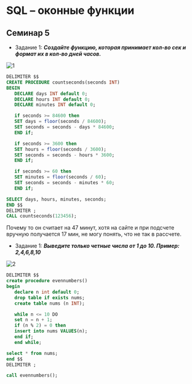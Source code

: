 # SQL – оконные функции

## Семинар 5

* Задание 1: _**Создайте функцию, которая принимает кол-во сек и формат их в кол-во дней часов.**_ 

![1](https://media.discordapp.net/attachments/881919051679551509/1150442183032320000/image.png?width=1202&height=676)

 ```sql
DELIMITER $$
CREATE PROCEDURE countseconds(seconds INT)
BEGIN
    DECLARE days INT default 0;
    DECLARE hours INT default 0;
    DECLARE minutes INT default 0;

    if seconds >= 84600 then
    SET days = floor(seconds / 84600);
    SET seconds = seconds - days * 84600;
    END if;

    if seconds >= 3600 then
    SET hours = floor(seconds / 3600);
    SET seconds = seconds - hours * 3600;
    END if;

    if seconds >= 60 then
    SET minutes = floor(seconds / 60);
    SET seconds = seconds - minutes * 60;
    END if;

SELECT days, hours, minutes, seconds;
END $$
DELIMITER ;
CALL countseconds(123456);
  ```

Почему то он считает на 47 минут, хотя на сайте и при подсчете вручную получается 17 мин, не могу понять, что не так в рассчете.

* Задание 1: _**Выведите только четные числа от 1 до 10. Пример: 2,4,6,8,10**_ 

![2](https://media.discordapp.net/attachments/881919051679551509/1150444649014628433/image.png?width=1202&height=676)

 ```sql
DELIMITER $$
create procedure evennumbers()
begin
    declare n int default 0;
    drop table if exists nums;
    create table nums (n INT);

    while n <= 10 DO
    set n = n + 1;
    if (n % 2) = 0 then
    insert into nums VALUES(n);
    end if;
    end while;

select * from nums;
end $$
DELIMITER ;

call evennumbers();
  ```